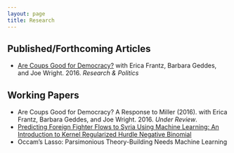 ```yaml
---
layout: page
title: Research
---
```


## Published/Forthcoming Articles
* <a href="/research/RAP_publication.pdf">Are Coups Good for Democracy?</a> with Erica Frantz, Barbara Geddes, and Joe Wright. 2016. *Research & Politics*

## Working Papers
* Are Coups Good for Democracy? A Response to Miller (2016). with Erica Frantz, Barbara Geddes, and Joe Wright. 2016. *Under Review*.
* <a href="https://www.dropbox.com/s/1ny0cewhyv2o4vb/derpanopoulos_sonnet_ff.pdf?dl=0">Predicting Foreign Fighter Flows to Syria Using Machine Learning: An Introduction to Kernel Regularized Hurdle Negative Binomial</a>
* Occam’s Lasso: Parsimonious Theory-Building Needs Machine Learning
